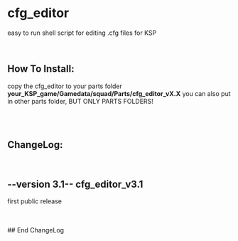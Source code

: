 # cfg_editor
easy to run shell script for editing .cfg files for KSP
 
<br>

## How To Install:
copy the cfg_editor to your parts folder **your_KSP_game/Gamedata/squad/Parts/cfg_editor_vX.X**
you can also put in other parts folder, BUT ONLY PARTS FOLDERS!



<br>
<br>

## ChangeLog:
 
<br>

## --version 3.1-- cfg_editor_v3.1
  first public release
<br>

<br>
<br>
## End ChangeLog

<br>
